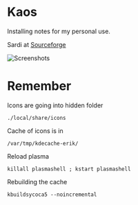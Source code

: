 # Kaos
Installing notes for my personal use.



Sardi at [Sourceforge](https://sourceforge.net/projects/sardi/files/)

![Screenshots](http://i.imgur.com/NHnBgrR.jpg)






# Remember

Icons are going into hidden folder

    ./local/share/icons

    
Cache of icons is in 

    /var/tmp/kdecache-erik/
    
Reload plasma


    killall plasmashell ; kstart plasmashell
    

Rebuilding the cache

    kbuildsycoca5 --noincremental
